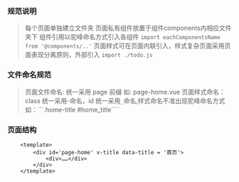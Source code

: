 ### 规范说明
> 每个页面单独建立文件夹
> 页面私有组件放置于组件components内相应文件夹下
> 组件引用以驼峰命名方式引入各组件
    `import eachComponentsName from '@components/..'`
> 页面样式可在页面内联引入，样式复杂页面采用页面表现分离原则，外部引入
    `import ./todo.js`
    
### 文件命名规范
> 页面文件命名: 统一采用 page 前缀 如: page-home.vue
> 页面样式命名： class 统一采用-命名，id 统一采用`_`命名,样式命名不准出现驼峰命名方式 如：```.home-title  #home_title````

### 页面结构
```
    <template>
        <div id='page-home' v-title data-title = '首页'>
            <div>……</div> 
        </div>
    </template>    
```

